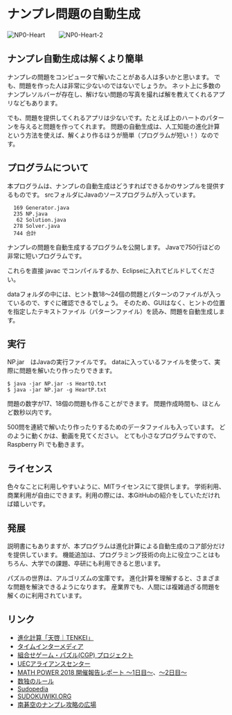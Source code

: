 # ナンプレ問題の自動生成
![NP0-Heart](https://user-images.githubusercontent.com/63762160/111978921-cfca1b80-8b47-11eb-9dad-c46e14e9a598.png)　　
![NP0-Heart-2](https://user-images.githubusercontent.com/63762160/111979291-3c451a80-8b48-11eb-8315-482d9a7584ff.png)

## ナンプレ自動生成は解くより簡単

ナンプレの問題をコンピュータで解いたことがある人は多いかと思います。
でも、問題を作った人は非常に少ないのではないでしょうか。
ネット上に多数のナンプレソルバーが存在し、解けない問題の写真を撮れば解を教えてくれるアプリなどもあります。

でも、問題を提供してくれるアプリは少ないです。たとえば上のハートのパターンを与えると問題を作ってくれます。
問題の自動生成は、人工知能の進化計算という方法を使えば、解くより作るほうが簡単（プログラムが短い！）なのです。

## プログラムについて

本プログラムは、ナンプレの自動生成はどうすればできるかのサンプルを提供するものです。
srcフォルダにJavaのソースプログラムが入っています。
```
  169 Generator.java
  235 NP.java
   62 Solution.java
  278 Solver.java
  744 合計
```
ナンプレの問題を自動生成するプログラムを公開します。
Javaで750行ほどの非常に短いプログラムです。

これらを直接 javac でコンパイルするか、Eclipseに入れてビルドしてください。

dataフォルダの中には、ヒント数18〜24個の問題とパターンのファイルが入っているので、すぐに確認できるでしょう。
そのため、GUIはなく、ヒントの位置を指定したテキストファイル（パターンファイル）を読み、問題を自動生成します。

## 実行

NP.jar　はJavaの実行ファイルです。
dataに入っているファイルを使って、実際に問題を解いたり作ったりできます。
```
$ java -jar NP.jar -s HeartQ.txt
$ java -jar NP.jar -g HeartP.txt
```
問題の数字が17、18個の問題も作ることができます。
問題作成時間も、ほとんど数秒以内です。

500問を連続で解いたり作ったりするためのデータファイルも入っています。
どのように動くかは、動画を見てください。
とても小さなプログラムですので、Raspberry Pi でも動きます。

## ライセンス

色々なことに利用しやすいように、MITライセンスにて提供します。
学術利用、商業利用が自由にできます。利用の際には、本GitHubの紹介をしていただければ嬉しいです。

## 発展

説明書にもありますが、本プログラムは進化計算による自動生成のコア部分だけを提供しています。
機能追加は、プログラミング技術の向上に役立つことはもちろん、大学での課題、卒研にも利用できると思います。

パズルの世界は、アルゴリズムの宝庫です。
進化計算を理解すると、さまざまな問題を解決できるようになります。
産業界でも、人間には複雑過ぎる問題を解くのに利用されています。

## リンク

- [進化計算「天啓｜TENKEI」](https://tenkei.ai/)
- [タイムインターメディア](https://www.timedia.co.jp/)
- [組合せゲーム・パズル(CGP) プロジェクト](http://www.alg.cei.uec.ac.jp/itohiro/Games/)
- [UECアライアンスセンター](https://www.uac.uec.ac.jp/)
- [MATH POWER 2018 開催報告レポート ～1日目～](https://wakara.co.jp/event/20181007)、[～2日目～](https://wakara.co.jp/event/20181008)
　
- [数独のルール](https://www.nikoli.co.jp/ja/puzzles/sudoku/)
- [Sudopedia](http://sudopedia.enjoysudoku.com/)
- [SUDOKUWIKI.ORG](https://www.sudokuwiki.org/)
- [南碁空のナンプレ攻略の広場](https://nangoqoo.jimdofree.com/)
